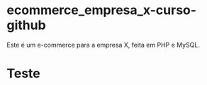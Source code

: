 # ecommerce_empresa_x-curso-github
Este é um e-commerce para a empresa X, feita em PHP e MySQL.

# Teste
